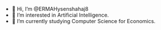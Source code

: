- 👋 Hi, I’m @ERMAHysenshahaj8
- 👀 I’m interested in Artificial Intelligence.
- 🌱 I’m currently studying Computer Science for Economics.
  


<!---
ERMAHysenshahaj8/ERMAHysenshahaj8 is a ✨ special ✨ repository because its `README.md` (this file) appears on your GitHub profile.
You can click the Preview link to take a look at your changes.
--->
